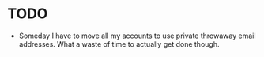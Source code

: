 # TODO

- Someday I have to move all my accounts to use
  private throwaway email addresses. What a waste
  of time to actually get done though.
